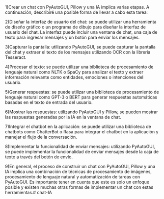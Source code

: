 1)Crear un chat con PyAutoGUI, Pillow y una IA implica varias etapas. A continuación, describiré una posible forma de llevar a cabo esta tarea:

2)Diseñar la interfaz de usuario del chat: se puede utilizar una herramienta de diseño gráfico o un programa de dibujo para diseñar la interfaz de usuario del chat. La interfaz puede incluir una ventana de chat, una caja de texto para ingresar mensajes y un botón para enviar los mensajes.

3)Capturar la pantalla: utilizando PyAutoGUI, se puede capturar la pantalla del chat y extraer el texto de los mensajes utilizando OCR con la librería Tesseract.

4)Procesar el texto: se puede utilizar una biblioteca de procesamiento de lenguaje natural como NLTK o SpaCy para analizar el texto y extraer información relevante como entidades, emociones o intenciones del usuario.

5)Generar respuestas: se puede utilizar una biblioteca de procesamiento de lenguaje natural como GPT-3 o BERT para generar respuestas automáticas basadas en el texto de entrada del usuario.

6)Mostrar las respuestas: utilizando PyAutoGUI y Pillow, se pueden mostrar las respuestas generadas por la IA en la ventana de chat.

7)Integrar el chatbot en la aplicación: se puede utilizar una biblioteca de chatbots como ChatterBot o Rasa para integrar el chatbot en la aplicación y manejar el flujo de la conversación.

8)Implementar la funcionalidad de enviar mensajes: utilizando PyAutoGUI, se puede implementar la funcionalidad de enviar mensajes desde la caja de texto a través del botón de envío.

9)En general, el proceso de construir un chat con PyAutoGUI, Pillow y una IA implica una combinación de técnicas de procesamiento de imágenes, procesamiento de lenguaje natural y automatización de tareas con PyAutoGUI. Es importante tener en cuenta que este es solo un enfoque posible y existen muchas otras formas de implementar un chat con estas herramientas.#   c h a t - I A  
 